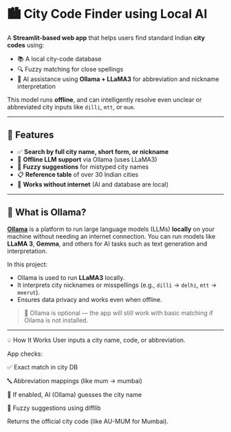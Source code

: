 # 🏙️ City Code Finder using Local AI

A **Streamlit-based web app** that helps users find standard Indian **city codes** using:

- 📚 A local city-code database
- 🔍 Fuzzy matching for close spellings
- 🤖 AI assistance using **Ollama + LLaMA3** for abbreviation and nickname interpretation

This model runs **offline**, and can intelligently resolve even unclear or abbreviated city inputs like `dilli`, `mtt`, or `mum`.

---

## 🚀 Features

- ✅ **Search by full city name, short form, or nickname**
- 🧠 **Offline LLM support** via Ollama (uses LLaMA3)
- 🔁 **Fuzzy suggestions** for mistyped city names
- 📋 **Reference table** of over 30 Indian cities
- 🔌 **Works without internet** (AI and database are local)

---

## 🧠 What is Ollama?

**[Ollama](https://ollama.ai/)** is a platform to run large language models (LLMs) **locally** on your machine without needing an internet connection. You can run models like **LLaMA 3**, **Gemma**, and others for AI tasks such as text generation and interpretation.

In this project:

- Ollama is used to run **LLaMA3** locally.
- It interprets city nicknames or misspellings (e.g., `dilli` → `delhi`, `mtt` → `meerut`).
- Ensures data privacy and works even when offline.

> 🔧 Ollama is optional — the app will still work with basic matching if Ollama is not installed.

---

💡 How It Works
User inputs a city name, code, or abbreviation.

App checks:

✅ Exact match in city DB

🔤 Abbreviation mappings (like mum → mumbai)

🧠 If enabled, AI (Ollama) guesses the city name

🤏 Fuzzy suggestions using difflib

Returns the official city code (like AU-MUM for Mumbai).




